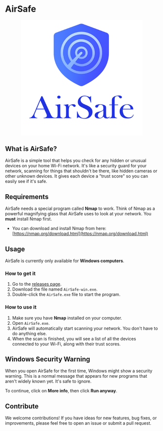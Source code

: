 # AirSafe

<p align="center">
  <img src="https://raw.githubusercontent.com/YourHacktivist/AirSafe/main/public/banner.png" alt="AirSafe Logo" width="400"/>
</p>

## What is AirSafe?

AirSafe is a simple tool that helps you check for any hidden or unusual devices on your home Wi-Fi network. It's like a security guard for your network, scanning for things that shouldn't be there, like hidden cameras or other unknown devices. It gives each device a "trust score" so you can easily see if it's safe.

## Requirements

AirSafe needs a special program called **Nmap** to work. Think of Nmap as a powerful magnifying glass that AirSafe uses to look at your network. You **must** install Nmap first.

-   You can download and install Nmap from here: [https://nmap.org/download.html](https://nmap.org/download.html)

## Usage

AirSafe is currently only available for **Windows computers**.

### How to get it

1.  Go to the [releases page](https://github.com/YourHacktivist/AirSafe/releases/tag/v1.0.0).
2.  Download the file named `AirSafe-win.exe`.
3.  Double-click the `AirSafe.exe` file to start the program.

### How to use it

1.  Make sure you have **Nmap** installed on your computer.
2.  Open `AirSafe.exe`.
3.  AirSafe will automatically start scanning your network. You don't have to do anything else.
4.  When the scan is finished, you will see a list of all the devices connected to your Wi-Fi, along with their trust scores.

## Windows Security Warning

When you open AirSafe for the first time, Windows might show a security warning. This is a normal message that appears for new programs that aren't widely known yet. It's safe to ignore.

To continue, click on **More info**, then click **Run anyway**.

## Contribute

We welcome contributions! If you have ideas for new features, bug fixes, or improvements, please feel free to open an issue or submit a pull request.
